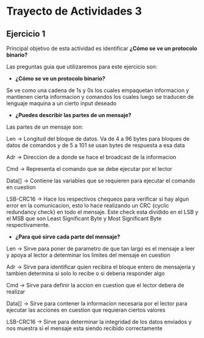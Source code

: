 # Trayecto de Actividades 3

## Ejercicio 1

Principal objetivo de esta actividad es identificar **¿Cómo se ve un protocolo binario?**

Las preguntas guia que utilizaremos para este ejercicio son:

- **¿Cómo se ve un protocolo binario?**

Se ve como una cadena de 1s y 0s los cuales empaquetan informacion y mantienen cierta informacion y comandos los cuales luego se traducen de lenguaje maquina a un cierto input deseado

- **¿Puedes describir las partes de un mensaje?**

Las partes de un mensaje son:

Len -> Longitud del bloque de datos. Va de 4 a 96 bytes para bloques de datos de comandos y de 5 a 101 se usan bytes de respuesta a esa data

Adr -> Direccion de a donde se hace el broadcast de la informacion

Cmd -> Representa el comando que se debe ejecutar por el lector

Data[] -> Contiene las variables que se requieren para ejecutar el comando en cuestion

LSB-CRC16 -> Hace los respectivos chequeos para verificar si hay algun error en la comunicacion, esto lo hace realizando un CRC {cyclic redundancy check} en todo el mensaje. Este check esta dividido en el LSB y el MSB que son Least Significant Byte y Most Significant Byte respectivamente. 

- **¿Para qué sirve cada parte del mensaje?**

Len -> Sirve para poner de parametro de que tan largo es el mensaje a leer y apoya al lector a determinar los limites del mensaje en cuestion

Adr -> Sirve para identificar quien recibira el bloque entero de mensajeria y tambien determina si solo lo recibe o si deberia responder algo

Cmd -> Sirve para definir la accion en cuestion que el lector debera de realizar

Data[] -> Sirve para contener la informacion necesaria por el lector para ejecutar las acciones en cuestion que requieran ciertos valores 

LSB-CRC16 -> Sirve para determinar la integridad de los datos enviados y nos muestra si el mensaje esta siendo recibido correctamente
